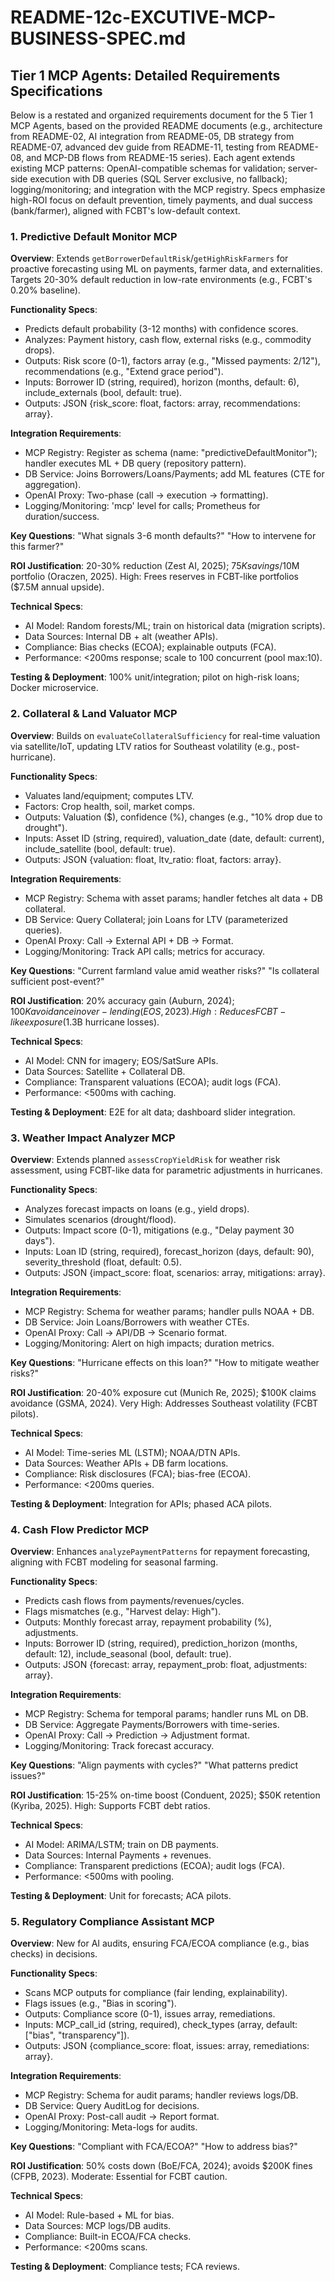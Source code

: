 # README-12c-EXCUTIVE-MCP-BUSINESS-SPEC.md

## Tier 1 MCP Agents: Detailed Requirements Specifications

Below is a restated and organized requirements document for the 5 Tier 1 MCP Agents, based on the provided README documents (e.g., architecture from README-02, AI integration from README-05, DB strategy from README-07, advanced dev guide from README-11, testing from README-08, and MCP-DB flows from README-15 series). Each agent extends existing MCP patterns: OpenAI-compatible schemas for validation; server-side execution with DB queries (SQL Server exclusive, no fallback); logging/monitoring; and integration with the MCP registry. Specs emphasize high-ROI focus on default prevention, timely payments, and dual success (bank/farmer), aligned with FCBT's low-default context.

### 1. Predictive Default Monitor MCP

**Overview**: Extends `getBorrowerDefaultRisk`/`getHighRiskFarmers` for proactive forecasting using ML on payments, farmer data, and externalities. Targets 20-30% default reduction in low-rate environments (e.g., FCBT's 0.20% baseline).

**Functionality Specs**:

- Predicts default probability (3-12 months) with confidence scores.
- Analyzes: Payment history, cash flow, external risks (e.g., commodity drops).
- Outputs: Risk score (0-1), factors array (e.g., "Missed payments: 2/12"), recommendations (e.g., "Extend grace period").
- Inputs: Borrower ID (string, required), horizon (months, default: 6), include_externals (bool, default: true).
- Outputs: JSON {risk_score: float, factors: array, recommendations: array}.

**Integration Requirements**:

- MCP Registry: Register as schema (name: "predictiveDefaultMonitor"); handler executes ML + DB query (repository pattern).
- DB Service: Joins Borrowers/Loans/Payments; add ML features (CTE for aggregation).
- OpenAI Proxy: Two-phase (call → execution → formatting).
- Logging/Monitoring: 'mcp' level for calls; Prometheus for duration/success.

**Key Questions**: "What signals 3-6 month defaults?" "How to intervene for this farmer?"

**ROI Justification**: 20-30% reduction (Zest AI, 2025); $75K savings/$10M portfolio (Oraczen, 2025). High: Frees reserves in FCBT-like portfolios ($7.5M annual upside).

**Technical Specs**:

- AI Model: Random forests/ML; train on historical data (migration scripts).
- Data Sources: Internal DB + alt (weather APIs).
- Compliance: Bias checks (ECOA); explainable outputs (FCA).
- Performance: <200ms response; scale to 100 concurrent (pool max:10).

**Testing & Deployment**: 100% unit/integration; pilot on high-risk loans; Docker microservice.

### 2. Collateral & Land Valuator MCP

**Overview**: Builds on `evaluateCollateralSufficiency` for real-time valuation via satellite/IoT, updating LTV ratios for Southeast volatility (e.g., post-hurricane).

**Functionality Specs**:

- Valuates land/equipment; computes LTV.
- Factors: Crop health, soil, market comps.
- Outputs: Valuation ($), confidence (%), changes (e.g., "10% drop due to drought").
- Inputs: Asset ID (string, required), valuation_date (date, default: current), include_satellite (bool, default: true).
- Outputs: JSON {valuation: float, ltv_ratio: float, factors: array}.

**Integration Requirements**:

- MCP Registry: Schema with asset params; handler fetches alt data + DB collateral.
- DB Service: Query Collateral; join Loans for LTV (parameterized queries).
- OpenAI Proxy: Call → External API + DB → Format.
- Logging/Monitoring: Track API calls; metrics for accuracy.

**Key Questions**: "Current farmland value amid weather risks?" "Is collateral sufficient post-event?"

**ROI Justification**: 20% accuracy gain (Auburn, 2024); $100K avoidance in over-lending (EOS, 2023). High: Reduces FCBT-like exposure ($1.3B hurricane losses).

**Technical Specs**:

- AI Model: CNN for imagery; EOS/SatSure APIs.
- Data Sources: Satellite + Collateral DB.
- Compliance: Transparent valuations (ECOA); audit logs (FCA).
- Performance: <500ms with caching.

**Testing & Deployment**: E2E for alt data; dashboard slider integration.

### 3. Weather Impact Analyzer MCP

**Overview**: Extends planned `assessCropYieldRisk` for weather risk assessment, using FCBT-like data for parametric adjustments in hurricanes.

**Functionality Specs**:

- Analyzes forecast impacts on loans (e.g., yield drops).
- Simulates scenarios (drought/flood).
- Outputs: Impact score (0-1), mitigations (e.g., "Delay payment 30 days").
- Inputs: Loan ID (string, required), forecast_horizon (days, default: 90), severity_threshold (float, default: 0.5).
- Outputs: JSON {impact_score: float, scenarios: array, mitigations: array}.

**Integration Requirements**:

- MCP Registry: Schema for weather params; handler pulls NOAA + DB.
- DB Service: Join Loans/Borrowers with weather CTEs.
- OpenAI Proxy: Call → API/DB → Scenario format.
- Logging/Monitoring: Alert on high impacts; duration metrics.

**Key Questions**: "Hurricane effects on this loan?" "How to mitigate weather risks?"

**ROI Justification**: 20-40% exposure cut (Munich Re, 2025); $100K claims avoidance (GSMA, 2024). Very High: Addresses Southeast volatility (FCBT pilots).

**Technical Specs**:

- AI Model: Time-series ML (LSTM); NOAA/DTN APIs.
- Data Sources: Weather APIs + DB farm locations.
- Compliance: Risk disclosures (FCA); bias-free (ECOA).
- Performance: <200ms queries.

**Testing & Deployment**: Integration for APIs; phased ACA pilots.

### 4. Cash Flow Predictor MCP

**Overview**: Enhances `analyzePaymentPatterns` for repayment forecasting, aligning with FCBT modeling for seasonal farming.

**Functionality Specs**:

- Predicts cash flows from payments/revenues/cycles.
- Flags mismatches (e.g., "Harvest delay: High").
- Outputs: Monthly forecast array, repayment probability (%), adjustments.
- Inputs: Borrower ID (string, required), prediction_horizon (months, default: 12), include_seasonal (bool, default: true).
- Outputs: JSON {forecast: array, repayment_prob: float, adjustments: array}.

**Integration Requirements**:

- MCP Registry: Schema for temporal params; handler runs ML on DB.
- DB Service: Aggregate Payments/Borrowers with time-series.
- OpenAI Proxy: Call → Prediction → Adjustment format.
- Logging/Monitoring: Track forecast accuracy.

**Key Questions**: "Align payments with cycles?" "What patterns predict issues?"

**ROI Justification**: 15-25% on-time boost (Conduent, 2025); $50K retention (Kyriba, 2025). High: Supports FCBT debt ratios.

**Technical Specs**:

- AI Model: ARIMA/LSTM; train on DB payments.
- Data Sources: Internal Payments + revenues.
- Compliance: Transparent predictions (ECOA); audit logs (FCA).
- Performance: <500ms with pooling.

**Testing & Deployment**: Unit for forecasts; ACA pilots.

### 5. Regulatory Compliance Assistant MCP

**Overview**: New for AI audits, ensuring FCA/ECOA compliance (e.g., bias checks) in decisions.

**Functionality Specs**:

- Scans MCP outputs for compliance (fair lending, explainability).
- Flags issues (e.g., "Bias in scoring").
- Outputs: Compliance score (0-1), issues array, remediations.
- Inputs: MCP_call_id (string, required), check_types (array, default: ["bias", "transparency"]).
- Outputs: JSON {compliance_score: float, issues: array, remediations: array}.

**Integration Requirements**:

- MCP Registry: Schema for audit params; handler reviews logs/DB.
- DB Service: Query AuditLog for decisions.
- OpenAI Proxy: Post-call audit → Report format.
- Logging/Monitoring: Meta-logs for audits.

**Key Questions**: "Compliant with FCA/ECOA?" "How to address bias?"

**ROI Justification**: 50% costs down (BoE/FCA, 2024); avoids $200K fines (CFPB, 2023). Moderate: Essential for FCBT caution.

**Technical Specs**:

- AI Model: Rule-based + ML for bias.
- Data Sources: MCP logs/DB audits.
- Compliance: Built-in ECOA/FCA checks.
- Performance: <200ms scans.

**Testing & Deployment**: Compliance tests; FCA reviews.
